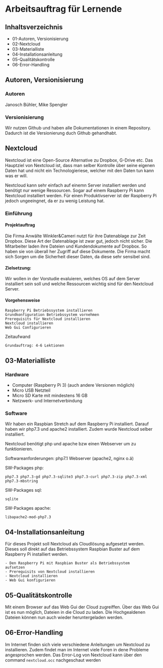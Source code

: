 # Arbeitsauftrag für Lernende
##  Inhaltsverzeichnis
- 01-Autoren, Versionisierung
- 02-Nextcloud
- 03-Materialliste
- 04-Installationsanleitung
- 05-Qualitätskontrolle
- 06-Error-Handling

## Autoren, Versionisierung
### Autoren
Janosch Bühler, Mike Spengler
### Versionisierung
Wir nutzen Github und haben alle Dokumentationen in einem Repository. Dadurch ist die Versionierung duch Github gehandhabt.

## Nextcloud
Nextcloud ist eine Open-Source Alternative zu Dropbox, G-Drive etc. Das Hauptziel von Nextcloud ist, dass man selber Kontrolle über seine eigenen Daten hat und nicht ein Technologieriese, welcher mit den Daten tun kann was er will. 

Nextcloud kann sehr einfach auf einemn Server installiert werden und benötigt nur wenige Ressourcen. Sogar auf einem Raspberry Pi kann Nextcloud installiert werden. Für einen Produktivserver ist der Raspberry Pi jedoch ungeeingnet, da er zu wenig Leistung hat. 

### Einführung

#### Projektauftrag

Die Firma Anwälte Winkler&Cameri nutzt für ihre Datenablage zur Zeit Dropbox. Diese Art der Datenablage ist zwar gut, jedoch nicht sicher. Die Mitarbeiter laden ihre Dateien und Kundendokumente auf Dropbox. So haben sie von überall her Zugriff auf diese Dokumente. Die Firma macht sich Sorgen um die Sicherheit dieser Daten, da diese sehr sensibel sind. 

#### Zielsetzung: 
Wir wollen in der Vorstudie evaluieren, welches OS auf dem Server installiert sein soll und welche Ressourcen wichtig sind für den Nextcloud Server.

#### Vorgehensweise

    Raspberry Pi Betriebssystem installieren
    Grundkonfiguration Betriebssystem vornehmen
    Prerequisits für Nextcloud installieren
    Nextcloud installieren
    Web Gui Configurieren


Zeitaufwand

    Grundauftrag: 4-6 Lektionen
   
## 03-Materialliste

### Hardware
-   Computer (Raspberry Pi 3) (auch andere Versionen möglich)
-   Micro USB Netzteil
-   Micro SD Karte mit mindestens 16 GB
-   Netzwerk- und Internetverbindung

### Software
Wir haben ein Raspbian Stretch auf dem Raspberry Pi installiert. Darauf haben wir php7.3 und apache2 installiert.
Zudem wurde Nextcloud selber installiert. 

Nextcloud benötigt php und apache bzw einen Webserver um zu funktionieren.

Softwareanforderungen: 
php7.1
Webserver (apache2, nginx o.ä)

SW-Packages php:
```
php7.3 php7.3-gd php7.3-sqlite3 php7.3-curl php7.3-zip php7.3-xml php7.3-mbstring
```
SW-Packages sql:
```
sqlite
```
SW-Packages apache:
```
libapache2-mod-php7.3
```

## 04-Installationsanleitung
Für dieses Projekt soll Nextcloud als Cloudlösung aufgesetzt werden. Dieses soll direkt auf das Betriebssystem Raspbian Buster auf dem Raspberry Pi installiert werden.
```
- Den Raspberry Pi mit Raspbian Buster als Betriebssystem        aufsetzen
- Prerequisits von Nextcloud installieren
- Nextcloud installieren
- Web Gui konfigurieren
```

## 05-Qualitätskontrolle

Mit einem Browser auf das Web Gui der Cloud zugreiffen.
Über das Web Gui ist es nun möglich, Dateien in die Cloud zu laden. DIe Hochgealdenen Dateien können nun auch wieder heruntergeladen werden.

## 06-Error-Handling

Im Internet finden sich viele verschiedene Anleitungen um Nextcloud zu installieren. Zudem findet man im Internet viele Foren in dene Probleme angesprochen werden.
Das Error-Log von Nextcloud kann über den command ``nextcloud.occ`` nachgeschaut werden